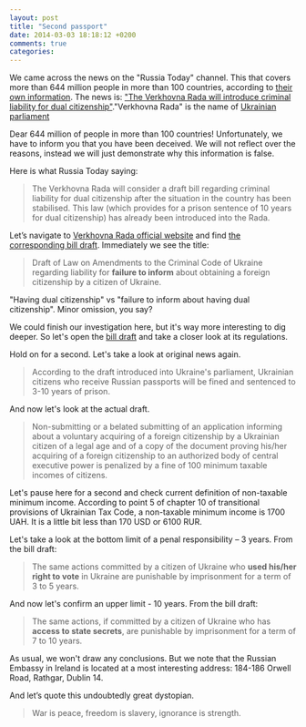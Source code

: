 ```yaml
---
layout: post
title: "Second passport"
date: 2014-03-03 18:18:12 +0200
comments: true
categories: 
---
```

We came across the news on the "Russia Today" channel. This that covers more than 644 million people in more than 100 countries, according to [their own information](http://rt.com/about-us/). The news is: ["The Verkhovna Rada will introduce criminal liability for dual citizenship"](http://russian.rt.com/article/23484)."Verkhovna Rada" is the name of [Ukrainian parliament](http://en.wikipedia.org/wiki/Verkhovna_Rada)

Dear 644 million of people in more than 100 countries! Unfortunately, we have to inform you that you have been deceived. We will not reflect over the reasons, instead we will just demonstrate why this information is false.

Here is what Russia Today saying:

> The Verkhovna Rada will consider a draft bill regarding criminal liability for dual citizenship after the situation in the country has been stabilised. This law (which provides for a prison sentence of 10 years for dual citizenship) has already been introduced into the Rada.

Let’s navigate to [Verkhovna Rada official website](http://rada.gov.ua) and find [the corresponding bill draft](http://w1.c1.rada.gov.ua/pls/zweb2/webproc4_1?pf3511=49734). Immediately we see the title:

> Draft of Law on Amendments to the Criminal Code of Ukraine regarding liability for **failure to inform** about obtaining a foreign citizenship by a citizen of Ukraine.

"Having dual citizenship" vs "failure to inform about having dual citizenship". Minor omission, you say?

We could finish our investigation here, but it's way more interesting to dig deeper. So let's open the [bill draft](http://w1.c1.rada.gov.ua/pls/zweb2/webproc34?id=&pf3511=49734&pf35401=290953) and take a closer look at its regulations.

Hold on for a second. Let's take a look at original news again.

> According to the draft introduced into Ukraine's parliament, Ukrainian citizens who receive Russian passports will be fined and sentenced to 3-10 years of prison.

And now let's look at the actual draft.

> Non-submitting or a belated submitting of an application informing about a voluntary acquiring of a foreign citizenship by a Ukrainian citizen of a legal age and of a copy of the document proving his/her acquiring of a foreign citizenship to an authorized body of central executive power is penalized by a fine of 100 minimum taxable incomes of citizens.

Let's pause here for a second and check current definition of non-taxable minimum income. According to point 5 of chapter 10 of transitional provisions of Ukrainian Tax Code, a non-taxable minimum income is 1700 UAH. It is a little bit less than 170 USD or 6100 RUR.

Let's take a look at the bottom limit of a penal responsibility – 3 years. From the bill draft:

> The same actions committed by a citizen of Ukraine who **used his/her right to vote** in Ukraine are punishable by imprisonment for a term of 3 to 5 years.

And now let's confirm an upper limit - 10 years. From the bill draft:

> The same actions, if committed by a citizen of Ukraine who has **access to state secrets**, are punishable by imprisonment for a term of 7 to 10 years.

As usual, we won't draw any conclusions. But we note that the Russian Embassy in Ireland is located at a most interesting address: 184-186 Orwell Road, Rathgar, Dublin 14.

And let’s quote this undoubtedly great dystopian.

> War is peace, freedom is slavery, ignorance is strength.
